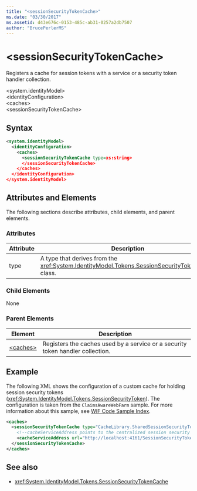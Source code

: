 ```yaml
---
title: "<sessionSecurityTokenCache>"
ms.date: "03/30/2017"
ms.assetid: d43e676c-0153-485c-ab31-0257a2db7507
author: "BrucePerlerMS"
---
```

# \<sessionSecurityTokenCache>
Registers a cache for session tokens with a service or a security token handler collection.  
  
 \<system.identityModel>  
\<identityConfiguration>  
\<caches>  
\<sessionSecurityTokenCache>  
  
## Syntax  
  
```xml  
<system.identityModel>  
  <identityConfiguration>  
    <caches>  
      <sessionSecurityTokenCache type=xs:string>  
      </sessionSecurityTokenCache>  
    </caches>  
  </identityConfiguration>  
</system.identityModel>  
```  
  
## Attributes and Elements  
 The following sections describe attributes, child elements, and parent elements.  
  
### Attributes  
  
|Attribute|Description|  
|---------------|-----------------|  
|type|A type that derives from the <xref:System.IdentityModel.Tokens.SessionSecurityTokenCache> class.|  
  
### Child Elements  
 None  
  
### Parent Elements  
  
|Element|Description|  
|-------------|-----------------|  
|[\<caches>](../../../../../docs/framework/configure-apps/file-schema/windows-identity-foundation/caches.md)|Registers the caches used by a service or a security token handler collection.|  
  
## Example  
 The following XML shows the configuration of a custom cache for holding session security tokens (<xref:System.IdentityModel.Tokens.SessionSecurityToken>). The configuration is taken from the `ClaimsAwareWebFarm` sample. For more information about this sample, see [WIF Code Sample Index](../../../../../docs/framework/security/wif-code-sample-index.md).  
  
```xml  
<caches>  
  <sessionSecurityTokenCache type="CacheLibrary.SharedSessionSecurityTokenCache, CacheLibrary">  
    <!--cacheServiceAddress points to the centralized session security token cache service running in the web farm.-->  
    <cacheServiceAddress url="http://localhost:4161/SessionSecurityTokenCacheService.svc" />  
  </sessionSecurityTokenCache>  
</caches>  
```  
  
## See also
- <xref:System.IdentityModel.Tokens.SessionSecurityTokenCache>

